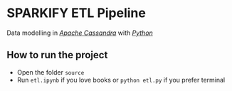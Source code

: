 
# SPARKIFY ETL Pipeline

Data modelling in *[Apache Cassandra](https://cassandra.apache.org/)* with *[Python](https://www.python.org/)*

## How to run the project
   -  Open the folder `source`
   -  Run `etl.ipynb` if you love books or `python etl.py` if you prefer terminal

